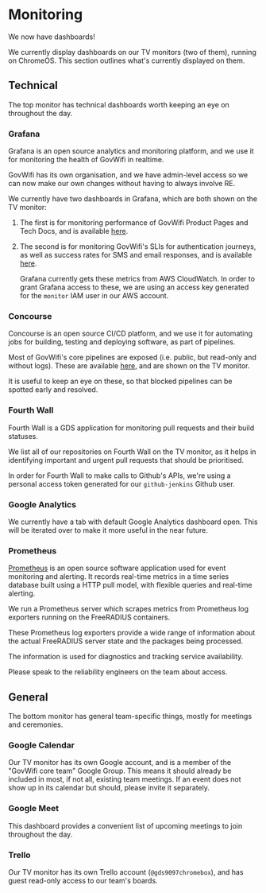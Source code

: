 # Monitoring

We now have dashboards!

We currently display dashboards on our TV monitors (two of them), running on ChromeOS. This section
outlines what's currently displayed on them.

## Technical

The top monitor has technical dashboards worth keeping an eye on throughout the day.

### Grafana

Grafana is an open source analytics and monitoring platform, and we use it for monitoring the health
of GovWifi in realtime.

GovWifi has its own organisation, and we have admin-level access so we can now make our own changes
without having to always involve RE.

We currently have two dashboards in Grafana, which are both shown on the TV monitor:

1. The first is for monitoring performance of GovWifi Product Pages and Tech Docs, and is available
[here](https://grafana-paas.cloudapps.digital/d/KMxSG3DWk/govwifi).

2. The second is for monitoring GovWifi's SLIs for authentication journeys, as well as success rates
for SMS and email responses, and is available
[here](https://grafana-paas.cloudapps.digital/d/THPLfGxWk/govwifi-slis?orgId=4).

    Grafana currently gets these metrics from AWS CloudWatch. In order to grant Grafana access to
    these, we are using an access key generated for the `monitor` IAM user in our AWS account.

### Concourse

Concourse is an open source CI/CD platform, and we use it for automating jobs for building, testing
and deploying software, as part of pipelines.

Most of GovWifi's core pipelines are exposed (i.e. public, but read-only and without logs). These
are available [here](https://cd.gds-reliability.engineering/?search=team%3A%20govwifi), and are
shown on the TV monitor.

It is useful to keep an eye on these, so that blocked pipelines can be spotted early and resolved.

### Fourth Wall

Fourth Wall is a GDS application for monitoring pull requests and their build statuses.

We list all of our repositories on Fourth Wall on the TV monitor, as it helps in identifying
important and urgent pull requests that should be prioritised.

In order for Fourth Wall to make calls to Github's APIs, we're using a personal access token
generated for our `github-jenkins` Github user.

### Google Analytics

We currently have a tab with default Google Analytics dashboard open. This will be iterated over
to make it more useful in the near future.

### Prometheus

[Prometheus](https://prometheus.io/docs/introduction/overview/) is an open source software application used for event monitoring and alerting. It records real-time metrics in a time series database built using a HTTP pull model, with flexible queries and real-time alerting.

We run a Prometheus server which scrapes metrics from Prometheus log exporters running on the FreeRADIUS containers. 

These Prometheus log exporters provide a wide range of information about the actual FreeRADIUS server state and the packages being processed.

The information is used for diagnostics and tracking service availability.

Please speak to the reliability engineers on the team about access.

## General

The bottom monitor has general team-specific things, mostly for meetings and ceremonies.

### Google Calendar

Our TV monitor has its own Google account, and is a member of the "GovWifi core team" Google Group.
This means it should already be included in most, if not all, existing team meetings. If an event
does not show up in its calendar but should, please invite it separately.

### Google Meet

This dashboard provides a convenient list of upcoming meetings to join throughout the day.

### Trello

Our TV monitor has its own Trello account (`@gds9097chromebox`), and has guest read-only access to
our team's boards.
